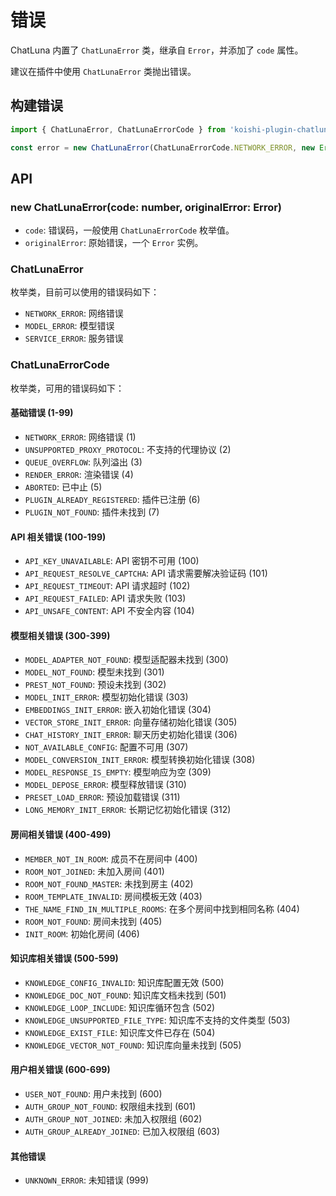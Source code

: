 # 错误

ChatLuna 内置了 `ChatLunaError` 类，继承自 `Error`，并添加了 `code` 属性。

建议在插件中使用 `ChatLunaError` 类抛出错误。

## 构建错误

```typescript
import { ChatLunaError, ChatLunaErrorCode } from 'koishi-plugin-chatluna/utils/error'

const error = new ChatLunaError(ChatLunaErrorCode.NETWORK_ERROR, new Error('Original error'))
```

## API

### new ChatLunaError(code: number, originalError: Error)

- `code`: 错误码，一般使用 `ChatLunaErrorCode` 枚举值。
- `originalError`: 原始错误，一个 `Error` 实例。

### ChatLunaError

枚举类，目前可以使用的错误码如下：

- `NETWORK_ERROR`: 网络错误
- `MODEL_ERROR`: 模型错误
- `SERVICE_ERROR`: 服务错误

### ChatLunaErrorCode

枚举类，可用的错误码如下：

#### 基础错误 (1-99)

- `NETWORK_ERROR`: 网络错误 (1)
- `UNSUPPORTED_PROXY_PROTOCOL`: 不支持的代理协议 (2)
- `QUEUE_OVERFLOW`: 队列溢出 (3)
- `RENDER_ERROR`: 渲染错误 (4)
- `ABORTED`: 已中止 (5)
- `PLUGIN_ALREADY_REGISTERED`: 插件已注册 (6)
- `PLUGIN_NOT_FOUND`: 插件未找到 (7)

#### API 相关错误 (100-199)

- `API_KEY_UNAVAILABLE`: API 密钥不可用 (100)
- `API_REQUEST_RESOLVE_CAPTCHA`: API 请求需要解决验证码 (101)
- `API_REQUEST_TIMEOUT`: API 请求超时 (102)
- `API_REQUEST_FAILED`: API 请求失败 (103)
- `API_UNSAFE_CONTENT`: API 不安全内容 (104)

#### 模型相关错误 (300-399)

- `MODEL_ADAPTER_NOT_FOUND`: 模型适配器未找到 (300)
- `MODEL_NOT_FOUND`: 模型未找到 (301)
- `PREST_NOT_FOUND`: 预设未找到 (302)
- `MODEL_INIT_ERROR`: 模型初始化错误 (303)
- `EMBEDDINGS_INIT_ERROR`: 嵌入初始化错误 (304)
- `VECTOR_STORE_INIT_ERROR`: 向量存储初始化错误 (305)
- `CHAT_HISTORY_INIT_ERROR`: 聊天历史初始化错误 (306)
- `NOT_AVAILABLE_CONFIG`: 配置不可用 (307)
- `MODEL_CONVERSION_INIT_ERROR`: 模型转换初始化错误 (308)
- `MODEL_RESPONSE_IS_EMPTY`: 模型响应为空 (309)
- `MODEL_DEPOSE_ERROR`: 模型释放错误 (310)
- `PRESET_LOAD_ERROR`: 预设加载错误 (311)
- `LONG_MEMORY_INIT_ERROR`: 长期记忆初始化错误 (312)

#### 房间相关错误 (400-499)

- `MEMBER_NOT_IN_ROOM`: 成员不在房间中 (400)
- `ROOM_NOT_JOINED`: 未加入房间 (401)
- `ROOM_NOT_FOUND_MASTER`: 未找到房主 (402)
- `ROOM_TEMPLATE_INVALID`: 房间模板无效 (403)
- `THE_NAME_FIND_IN_MULTIPLE_ROOMS`: 在多个房间中找到相同名称 (404)
- `ROOM_NOT_FOUND`: 房间未找到 (405)
- `INIT_ROOM`: 初始化房间 (406)

#### 知识库相关错误 (500-599)

- `KNOWLEDGE_CONFIG_INVALID`: 知识库配置无效 (500)
- `KNOWLEDGE_DOC_NOT_FOUND`: 知识库文档未找到 (501)
- `KNOWLEDGE_LOOP_INCLUDE`: 知识库循环包含 (502)
- `KNOWLEDGE_UNSUPPORTED_FILE_TYPE`: 知识库不支持的文件类型 (503)
- `KNOWLEDGE_EXIST_FILE`: 知识库文件已存在 (504)
- `KNOWLEDGE_VECTOR_NOT_FOUND`: 知识库向量未找到 (505)

#### 用户相关错误 (600-699)

- `USER_NOT_FOUND`: 用户未找到 (600)
- `AUTH_GROUP_NOT_FOUND`: 权限组未找到 (601)
- `AUTH_GROUP_NOT_JOINED`: 未加入权限组 (602)
- `AUTH_GROUP_ALREADY_JOINED`: 已加入权限组 (603)

#### 其他错误

- `UNKNOWN_ERROR`: 未知错误 (999)
